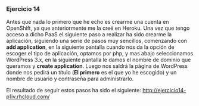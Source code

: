 ### Ejercicio 14 

Antes que nada lo primero que he echo es crearme una cuenta en OpenShift, ya que anteriormente me la creé en Heroku. Una vez que tengo acceso a dicho PaaS el siguiente paso a realizar ha sido crearme la aplicación, siguiendo una serie de pasos muy sencillos, comenzando con **add application**, en la siguiente pantalla cuando nos da la opción de escoger el tipo de aplicación, optamos por php, y mas abajo seleccionamos WordPress  3.x, en la siguiente pantalla le damos el nombre de dominio que queramos y **create application**. Luego nos saldrá la página de WordPress donde nos pedirá un título (**El primero** es el que yo he escogido) y un nombre de usuario y contraseña para administrarlo.

El resultado de seguir estos pasos ha sido el siguiente: http://ejercicio14-p1iv.rhcloud.com/